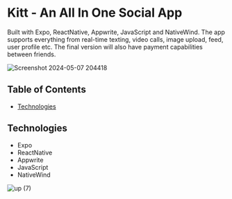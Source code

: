 # Kitt - An All In One Social App

Built with Expo, ReactNative, Appwrite, JavaScript and NativeWind. The app supports everything from real-time texting, video calls, image upload, feed, user profile etc. The final version will also have payment capabilities between friends.

![Screenshot 2024-05-07 204418](https://github.com/n2n0n00/kitt/assets/40828429/c6423d49-27c9-4a3d-9586-8314c230f144)


## Table of Contents

- [Technologies](#technologies)


## Technologies

- Expo
- ReactNative
- Appwrite
- JavaScript
- NativeWind
  
![up (7)](https://github.com/n2n0n00/pictify/assets/40828429/326c6f86-74ce-4455-8b0e-b94200cd6ac0)




